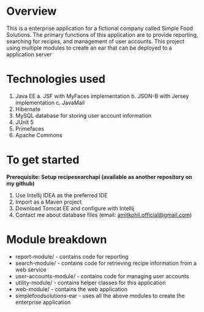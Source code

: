 # Overview
This is a enterprise application for a fictional company called Simple Food Solutions. The primary functions of this application are to provide reporting, searching for recipes, and management of user accounts. This project using multiple modules to create an ear that can be deployed to a application server


# Technologies used
1. Java EE
        a. JSF with MyFaces implementation
        b. JSON-B with Jersey implementation
        c. JavaMail
2. Hibernate 
3. MySQL database for storing user account information
4. JUnit 5
5. Primefaces
6. Apache Commons

# To get started 
**Prerequisite:
Setup recipesearchapi (available as another repository on my github)**
1. Use Intellij IDEA as the preferred IDE
2. Import as a Maven project
3. Download Tomcat EE and configure with Intellij
4. Contact me about database files (email: amitkohli.official@gmail.com)


# Module breakdown

- report-module/ - contains code for reporting 
- search-module/ - contains code for retrieving recipe information from a web service
- user-accounts-module/ - contains code for managing user accounts
- utility-module/ - contains helper classes for this application
- web-module/ - contains the web application
- simplefoodsolutions-ear - uses all the above modules to create the enterprise application




























